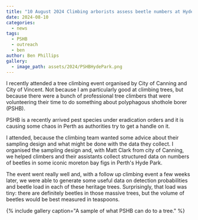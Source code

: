 ```yaml
---
title: "10 August 2024 Climbing arborists assess beetle numbers at Hyde Park"
date: 2024-08-10
categories:
  - news
tags:
  - PSHB
  - outreach
  - ben
author: Ben Phillips
gallery:
  - image_path: assets/2024/PSHBHydePark.png
---
```


I recently attended a tree climbing event organised by City of Canning and City of Vincent.  Not because I am particularly good at climbing trees, but because there were a bunch of professional tree climbers that were volunteering their time to do something about polyphagous shothole borer (PSHB).

PSHB is a recently arrived pest species under eradication orders and it is causing some chaos in Perth as authorities try to get a handle on it.

I attended, because the climbing team wanted some advice about their sampling design and what might be done with the data they collect.  I organised the sampling design and, with Matt Clark from city of Canning, we helped climbers and their assistants collect structured data on numbers of beetles in some iconic moreton bay figs in Perth's Hyde Park.

The event went really well and, with a follow up climbing event a few weeks later, we were able to generate some useful data on detection probabilities and beetle load in each of these heritage trees.  Surprisingly, that load was tiny: there are definitely beetles in those massive trees, but the volume of beetles would be best measured in teaspoons.

{% include gallery caption="A sample of what PSHB can do to a tree." %}